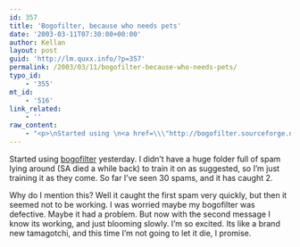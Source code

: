 ```yaml
---
id: 357
title: 'Bogofilter, because who needs pets'
date: '2003-03-11T07:30:00+00:00'
author: Kellan
layout: post
guid: 'http://lm.quxx.info/?p=357'
permalink: /2003/03/11/bogofilter-because-who-needs-pets/
typo_id:
    - '355'
mt_id:
    - '516'
link_related:
    - ''
raw_content:
    - "<p>\nStarted using \n<a href=\\\"http://bogofilter.sourceforge.net/\\\">bogofilter</a> yesterday.  I didn\\'t have a huge folder full of spam lying around (SA died a while back) to train it on as suggested, so I\\'m just training it as they come.  So far I\\'ve seen 30 spams, and it has caught 2.\n</p>\n<p>\nWhy do I mention this?  Well it caught the first spam very quickly, but then it seemed not to be working.  I was worried maybe my bogofilter was defective.  Maybe it had a problem.  But now with the second message I know its working, and just blooming slowly.  I\\'m so excited.   Its like a brand new tamagotchi, and this time I\\'m not going to let it die, I promise. \n</p>"
---
```


Started using [bogofilter](http://bogofilter.sourceforge.net/) yesterday. I didn’t have a huge folder full of spam lying around (SA died a while back) to train it on as suggested, so I’m just training it as they come. So far I’ve seen 30 spams, and it has caught 2.

Why do I mention this? Well it caught the first spam very quickly, but then it seemed not to be working. I was worried maybe my bogofilter was defective. Maybe it had a problem. But now with the second message I know its working, and just blooming slowly. I’m so excited. Its like a brand new tamagotchi, and this time I’m not going to let it die, I promise.